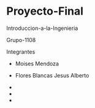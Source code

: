 # Proyecto-Final

Introduccion-a-la-Ingenieria

Grupo-1108

Integrantes

- Moises Mendoza

- Flores  Blancas Jesus Alberto

-

-

-
